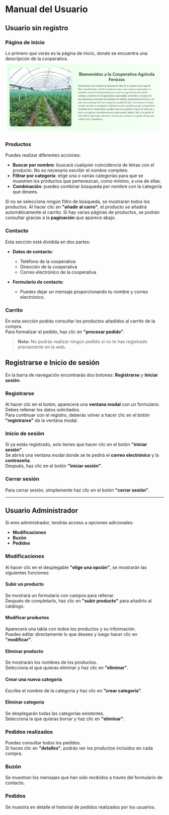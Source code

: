 # Manual del Usuario

## Usuario sin registro

### Página de inicio
Lo primero que verás es la página de inicio, donde se encuentra una descripción de la cooperativa.
![inicio](md/inicio.png)

### Productos

Puedes realizar diferentes acciones:

- **Buscar por nombre**: buscará cualquier coincidencia de letras con el producto. No es necesario escribir el nombre completo.
- **Filtrar por categoría**: elige una o varias categorías para que se muestren los productos que pertenezcan, como mínimo, a una de ellas.
- **Combinación**: puedes combinar búsqueda por nombre con la categoría que desees.

Si no se selecciona ningún filtro de búsqueda, se mostrarán todos los productos. Al hacer clic en **"añadir al carro"**, el producto se añadirá automáticamente al carrito. Si hay varias páginas de productos, se podrán consultar gracias a la **paginación** que aparece abajo.

### Contacto

Esta sección está dividida en dos partes:

- **Datos de contacto**:
  - Teléfono de la cooperativa
  - Dirección de la cooperativa
  - Correo electrónico de la cooperativa

- **Formulario de contacto**:
  - Puedes dejar un mensaje proporcionando tu nombre y correo electrónico.

### Carrito

En esta sección podrás consultar los productos añadidos al carrito de la compra.  
Para formalizar el pedido, haz clic en **"procesar pedido"**.  
> **Nota:** No podrás realizar ningún pedido si no te has registrado previamente en la web.

## Registrarse e Inicio de sesión

En la barra de navegación encontrarás dos botones: **Registrarse** y **Iniciar sesión**.

### Registrarse

Al hacer clic en el botón, aparecerá una **ventana modal** con un formulario.  
Debes rellenar los datos solicitados.  
Para continuar con el registro, deberás volver a hacer clic en el botón **"registrarse"** de la ventana modal.

### Inicio de sesión

Si ya estás registrado, solo tienes que hacer clic en el botón **"iniciar sesión"**.  
Se abrirá una ventana modal donde se te pedirá el **correo electrónico** y la **contraseña**.  
Después, haz clic en el botón **"iniciar sesión"**.

### Cerrar sesión

Para cerrar sesión, simplemente haz clic en el botón **"cerrar sesión"**.

---

## Usuario Administrador

Si eres administrador, tendrás acceso a opciones adicionales:

- **Modificaciones**
- **Buzón**
- **Pedidos**

### Modificaciones

Al hacer clic en el desplegable **"elige una opción"**, se mostrarán las siguientes funciones:

#### Subir un producto

Se mostrará un formulario con campos para rellenar.  
Después de completarlo, haz clic en **"subir producto"** para añadirlo al catálogo.

#### Modificar productos

Aparecerá una tabla con todos los productos y su información.  
Puedes editar directamente lo que desees y luego hacer clic en **"modificar"**.

#### Eliminar producto

Se mostrarán los nombres de los productos.  
Selecciona el que quieras eliminar y haz clic en **"eliminar"**.

#### Crear una nueva categoría

Escribe el nombre de la categoría y haz clic en **"crear categoría"**.

#### Eliminar categoría

Se desplegarán todas las categorías existentes.  
Selecciona la que quieras borrar y haz clic en **"eliminar"**.

### Pedidos realizados

Puedes consultar todos los pedidos.  
Si haces clic en **"detalles"**, podrás ver los productos incluidos en cada compra.

### Buzón

Se muestran los mensajes que han sido recibidos a través del formulario de contacto.

### Pedidos

Se muestra en detalle el historial de pedidos realizados por los usuarios.